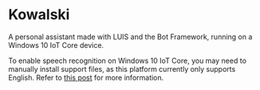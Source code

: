 # Kowalski

A personal assistant made with LUIS and the Bot Framework, running on a Windows 10 IoT Core device.

To enable speech recognition on Windows 10 IoT Core, you may need to manually install support files, as this platform currently only supports English. Refer to [this post](https://stackoverflow.com/questions/41109796/add-language-pack-to-windows-iot-core
) for more information.
